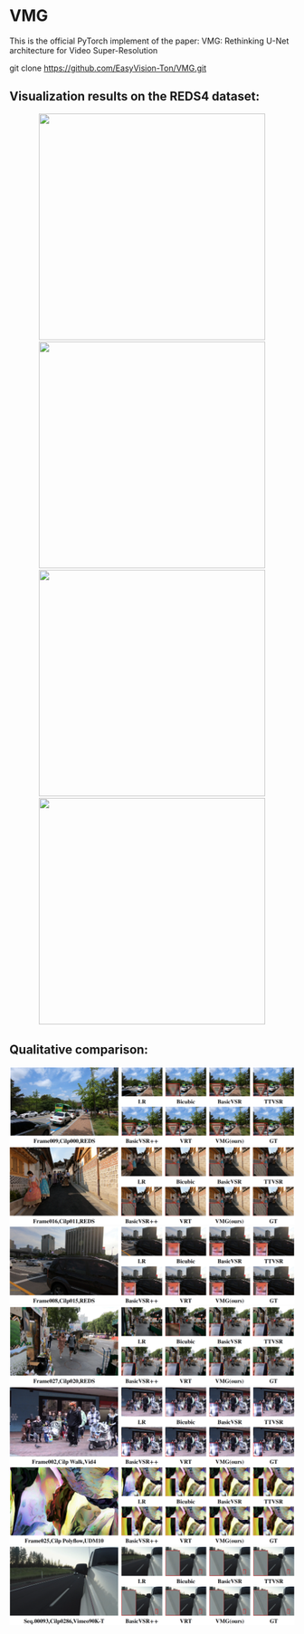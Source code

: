 # VMG
This is the official PyTorch implement of the paper: VMG: Rethinking U-Net architecture for Video Super-Resolution

git clone https://github.com/EasyVision-Ton/VMG.git

## Visualization results on the REDS4 dataset:
<div align=center>
<img src="https://github.com/EasyVision-Ton/Visualization/blob/main/REDS4-000.gif" width="400" height="400"> <img src="https://github.com/EasyVision-Ton/Visualization/blob/main/REDS4-011.gif" width="400" height="400" />
</div>
<div align=center>
<img src="https://github.com/EasyVision-Ton/Visualization/blob/main/REDS4-015.gif" width="400" height="400"> <img src="https://github.com/EasyVision-Ton/Visualization/blob/main/REDS4-020.gif" width="400" height="400" />
</div>

## Qualitative comparison:
![image](https://github.com/EasyVision-Ton/Visualization/blob/main/REDS4_000.png)
![image](https://github.com/EasyVision-Ton/Visualization/blob/main/REDS4_011.png)
![image](https://github.com/EasyVision-Ton/Visualization/blob/main/REDS4_015.png)
![image](https://github.com/EasyVision-Ton/Visualization/blob/main/REDS4_020.png)
![image](https://github.com/EasyVision-Ton/Visualization/blob/main/Vid4.png)
![image](https://github.com/EasyVision-Ton/Visualization/blob/main/Udm10.png)
![image](https://github.com/EasyVision-Ton/Visualization/blob/main/Vimeo90K-T.png)

